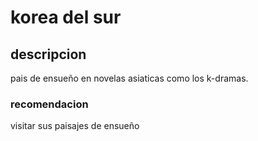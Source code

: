 # korea del sur

## descripcion

pais de ensueño en novelas asiaticas como los k-dramas.


### recomendacion

visitar sus paisajes de ensueño

